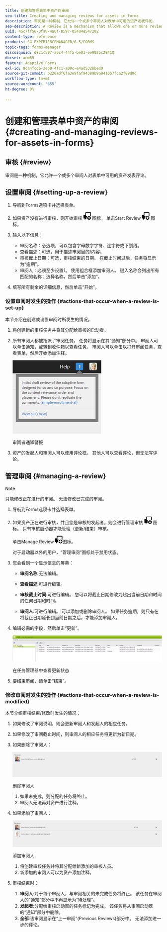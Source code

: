```yaml
---
title: 创建和管理表单中资产的审阅
seo-title: Creating and managing reviews for assets in forms
description: 审阅是一种机制，它允许一个或多个审阅人对表单中可用的资产发表评论。
seo-description: A Review is a mechanism that allows one or more reviewers to comment on an asset that is available in a form.
uuid: 45c7ff56-3fa8-4a0f-8597-05404e547282
content-type: reference
products: SG_EXPERIENCEMANAGER/6.5/FORMS
topic-tags: forms-manager
discoiquuid: d8c1c507-a6c4-44f5-be01-ee902bc28410
docset: aem65
feature: Adaptive Forms
exl-id: 9ca4fcd6-3eb0-4fc1-a09c-e4ad532bbed0
source-git-commit: b220adf6fa3e9faf94389b9a9416b7fca2f89d9d
workflow-type: tm+mt
source-wordcount: '655'
ht-degree: 0%

---
```


# 创建和管理表单中资产的审阅{#creating-and-managing-reviews-for-assets-in-forms}

## 审核 {#review}

审阅是一种机制，它允许一个或多个审阅人对表单中可用的资产发表评论。

## 设置审阅 {#setting-up-a-review}

1. 导航到Forms选项卡并选择表单。
1. 如果资产没有进行审核，则开始审核 ![aem6forms_review_chat_comment](assets/aem6forms_review_chat_comment.png) 图标。 单击Start Review ![aem6forms_review_chat_comment](assets/aem6forms_review_chat_comment.png) 图标。
1. 输入以下信息：

   * 审阅名称：必选项，可以包含字母数字字符、连字符或下划线。
   * 查看描述：可选，用于描述审阅目的/内容。
   * 审核截止日期：可选，审核结束的日期。 在截止时间过后，任务将显示为“逾期”。
   * 审阅人：必须至少设置1。 使用组合框添加审阅人。 键入名称会列出所有匹配的名称；选择名称，然后单击“添加”。

1. 填写所有剩余的详细信息，然后单击“开始”。

### 设置审阅时发生的操作 {#actions-that-occur-when-a-review-is-set-up}

本节介绍在创建或设置审阅时所发生的情况。

1. 将创建新的审核任务并将其分配给审核的启动者。
1. 所有审阅人都被指派了审阅任务。 任务将显示在其“通知”部分中。 审阅人可以单击通知，或转到收件箱以查看任务。 审阅人可以单击以打开审阅任务，查看表单，然后开始添加注释。

   ![审阅者通知警报](assets/noti.png)

   审阅者通知警报

1. 资产的发起人和审阅人可以使用评论框。 其他人可以查看评论，但无法写评论。

## 管理审阅 {#managing-a-review}

>[!NOTE]
>
>只能修改正在进行的审阅。 无法修改已完成的审阅。

1. 导航到Forms选项卡并选择表单。

1. 如果资产正在进行审核，并且您是审核的发起者，则会进行管理审核 ![aem6forms_review_chat_comment](assets/aem6forms_review_chat_comment.png) 图标。 只有审核启动器才能管理（更新/结束）审核。

   单击Manage Review ![aem6forms_review_chat_comment](assets/aem6forms_review_chat_comment.png)图标。

   对于启动器以外的用户，“管理审阅”图标处于禁用状态。

1. 您会看到一个显示信息的屏幕：

   * **审阅名称**:无法编辑。

   * **查看描述**:可进行编辑。

   * **审核截止时间**:可进行编辑。 您可以将截止日期修改为超出当前日期和时间的任何日期和时间。

   * **审阅人**:可进行编辑。 可以添加或删除审阅人。 如果任务逾期，则只有在将截止日期延长到当前日期之后，才能添加审阅人。

1. 编辑必需的字段，然后单击“更新”。

   ![在任务管理器中查看更新状态](assets/tskmgr.png)

   在任务管理器中查看更新状态

1. 要结束审阅，请单击“结束”。

### 修改审阅时发生的操作 {#actions-that-occur-when-a-review-is-modified}

本节介绍审核结束/修改时发生的情况：

1. 如果修改了审阅说明，则会更新审阅人和发起人的相应任务。
1. 如果修改了审阅截止时间，则审阅人的相应任务将更新为新日期。

1. 如果删除了审阅人：

   ![删除审阅人](assets/removeduser.png)

   删除审阅人

   1. 如果未完成，则分配的任务将终止。
   1. 审阅人无法再对资产进行注释。

1. 如果添加了审阅人：

   ![添加审阅人](assets/addedreviewer.png)

   添加审阅人

   1. 将创建审核任务并将其分配给新添加的审核人员。
   1. 新添加的审阅人可以为资产添加注释。

1. 审核结束时：

   1. **审阅人**:对于每个审阅人，与审阅相关的未完成任务将终止。 该任务在审阅人的“通知”部分中不再显示为“待处理”。
   1. **发起者**:分配给审核启动器的任务标记为完成。 该任务将从审阅启动器的“通知”部分中删除。
   1. **全部**:该审阅显示在“上一审阅”(Previous Reviews)部分中。 无法添加进一步的评论。
